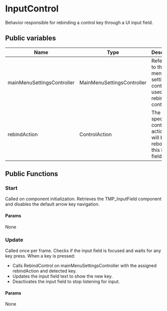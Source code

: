 # InputControl

Behavior responsible for rebinding a control key through a UI input field.

## Public variables
| Name                       | Type                       | Description                                                             |
|----------------------------|----------------------------|-------------------------------------------------------------------------|
| mainMenuSettingsController | MainMenuSettingsController | Reference to the main menu settings controller used to rebind controls. |
| rebindAction               | ControlAction              | The specific control action that will be rebound by this input field.   |

## Public Functions
### Start
Called on component initialization. Retrieves the TMP_InputField component and disables the default arrow key navigation.

#### Params
None

### Update
Called once per frame. Checks if the input field is focused and waits for any key press. When a key is pressed:

- Calls RebindControl on mainMenuSettingsController with the assigned rebindAction and detected key.
- Updates the input field text to show the new key.
- Deactivates the input field to stop listening for input.

#### Params
None